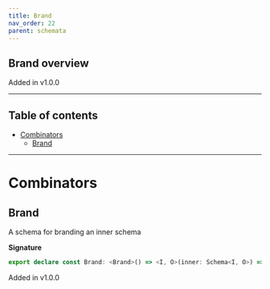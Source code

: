 ```yaml
---
title: Brand
nav_order: 22
parent: schemata
---
```


## Brand overview

Added in v1.0.0

---

<h2 class="text-delta">Table of contents</h2>

- [Combinators](#combinators)
  - [Brand](#brand)

---

# Combinators

## Brand

A schema for branding an inner schema

**Signature**

```ts
export declare const Brand: <Brand>() => <I, O>(inner: Schema<I, O>) => Schema<Opaque<I, Brand>, Opaque<O, Brand>>
```

Added in v1.0.0
